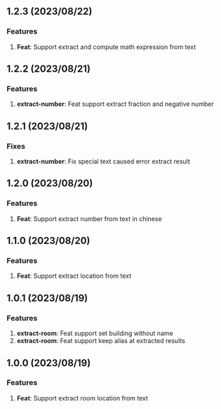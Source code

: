 ## 1.2.3 (2023/08/22)

### Features

1. **Feat**: Support extract and compute math expression from text

## 1.2.2 (2023/08/21)

### Features

1. **extract-number**: Feat support extract fraction and negative number

## 1.2.1 (2023/08/21)

### Fixes

1. **extract-number**: Fix special text caused error extract result

## 1.2.0 (2023/08/20)

### Features

1. **Feat**: Support extract number from text in chinese

## 1.1.0 (2023/08/20)

### Features

1. **Feat**: Support extract location from text

## 1.0.1 (2023/08/19)

### Features

1. **extract-room**: Feat support set building without name
2. **extract-room**: Feat support keep alias at extracted results

## 1.0.0 (2023/08/19)

### Features

1. **Feat**: Support extract room location from text
